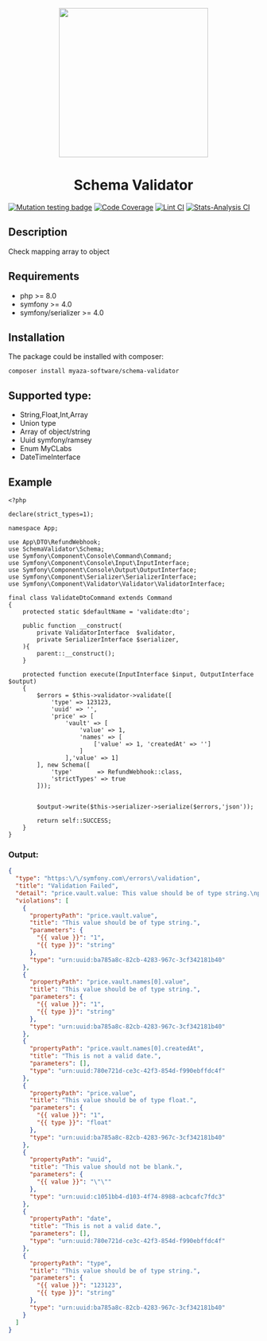 <p align="center">
    <a href="https://github.com/Myaza-Software" target="_blank">
        <img src="https://myaza-software.github.io/storage/schema/icon.svg" height="300px">
    </a>
    <h1 align="center">Schema Validator</h1>
</p>

[![Mutation testing badge](https://img.shields.io/endpoint?style=flat&url=https%3A%2F%2Fbadge-api.stryker-mutator.io%2Fgithub.com%2FMyaza-Software%2FSchema-Validator%2Fmaster)](https://dashboard.stryker-mutator.io/reports/github.com/Myaza-Software/Schema-Validator/master)
[![Code Coverage](https://scrutinizer-ci.com/g/Myaza-Software/Schema-Validator/badges/coverage.png?b=master)](https://scrutinizer-ci.com/g/Myaza-Software/Schema-Validator/?branch=master)
[![Lint CI](https://github.com/Myaza-Software/Schema-Validator/actions/workflows/lint.yml/badge.svg)](https://github.com/Myaza-Software/Schema-Validator/actions/workflows/lint.yml)
[![Stats-Analysis CI](https://github.com/Myaza-Software/Schema-Validator/actions/workflows/stats-analysis.yml/badge.svg)](https://github.com/Myaza-Software/Schema-Validator/actions/workflows/stats-analysis.yml)


Description
-------------------------
Check mapping array to object


Requirements
-------------------------
- php >= 8.0
- symfony >= 4.0
- symfony/serializer >= 4.0

## Installation

The package could be installed with composer:

```
composer install myaza-software/schema-validator
```

## Supported type:
- String,Float,Int,Array
- Union type
- Array of object/string
- Uuid symfony/ramsey
- Enum MyCLabs
- DateTimeInterface


## Example

```injectablephp
<?php

declare(strict_types=1);

namespace App;

use App\DTO\RefundWebhook;
use SchemaValidator\Schema;
use Symfony\Component\Console\Command\Command;
use Symfony\Component\Console\Input\InputInterface;
use Symfony\Component\Console\Output\OutputInterface;
use Symfony\Component\Serializer\SerializerInterface;
use Symfony\Component\Validator\Validator\ValidatorInterface;

final class ValidateDtoCommand extends Command
{
    protected static $defaultName = 'validate:dto';

    public function __construct(
        private ValidatorInterface  $validator,
        private SerializerInterface $serializer,
    ){
        parent::__construct();
    }

    protected function execute(InputInterface $input, OutputInterface $output)
    {
        $errors = $this->validator->validate([
            'type' => 123123,
            'uuid' => '',
            'price' => [
                'vault' => [
                    'value' => 1,
                    'names' => [
                        ['value' => 1, 'createdAt' => '']
                    ]
                ],'value' => 1]
        ], new Schema([
            'type'       => RefundWebhook::class,
            'strictTypes' => true
        ]));


        $output->write($this->serializer->serialize($errors,'json'));

        return self::SUCCESS;
    }
}
```

### Output:

```json
{
  "type": "https:\/\/symfony.com\/errors\/validation",
  "title": "Validation Failed",
  "detail": "price.vault.value: This value should be of type string.\nprice.vault.names[0].value: This value should be of type string.\nprice.vault.names[0].createdAt: This is not a valid date.\nprice.value: This value should be of type float.\nuuid: This value should not be blank.\ndate: This is not a valid date.\ntype: This value should be of type string.",
  "violations": [
    {
      "propertyPath": "price.vault.value",
      "title": "This value should be of type string.",
      "parameters": {
        "{{ value }}": "1",
        "{{ type }}": "string"
      },
      "type": "urn:uuid:ba785a8c-82cb-4283-967c-3cf342181b40"
    },
    {
      "propertyPath": "price.vault.names[0].value",
      "title": "This value should be of type string.",
      "parameters": {
        "{{ value }}": "1",
        "{{ type }}": "string"
      },
      "type": "urn:uuid:ba785a8c-82cb-4283-967c-3cf342181b40"
    },
    {
      "propertyPath": "price.vault.names[0].createdAt",
      "title": "This is not a valid date.",
      "parameters": [],
      "type": "urn:uuid:780e721d-ce3c-42f3-854d-f990ebffdc4f"
    },
    {
      "propertyPath": "price.value",
      "title": "This value should be of type float.",
      "parameters": {
        "{{ value }}": "1",
        "{{ type }}": "float"
      },
      "type": "urn:uuid:ba785a8c-82cb-4283-967c-3cf342181b40"
    },
    {
      "propertyPath": "uuid",
      "title": "This value should not be blank.",
      "parameters": {
        "{{ value }}": "\"\""
      },
      "type": "urn:uuid:c1051bb4-d103-4f74-8988-acbcafc7fdc3"
    },
    {
      "propertyPath": "date",
      "title": "This is not a valid date.",
      "parameters": [],
      "type": "urn:uuid:780e721d-ce3c-42f3-854d-f990ebffdc4f"
    },
    {
      "propertyPath": "type",
      "title": "This value should be of type string.",
      "parameters": {
        "{{ value }}": "123123",
        "{{ type }}": "string"
      },
      "type": "urn:uuid:ba785a8c-82cb-4283-967c-3cf342181b40"
    }
  ]
}
```
